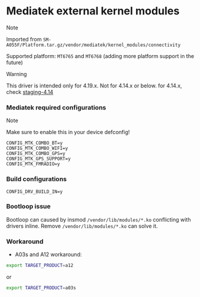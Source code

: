 # Mediatek external kernel modules

> [!NOTE]
> Imported from `SM-A055F/Platform.tar.gz/vendor/mediatek/kernel_modules/connectivity`
>
> Supported platform: `MT6765` and `MT6768` (adding more platform support in the future)

> [!WARNING]
> This driver is intended only for 4.19.x. Not for 4.14.x or below. for 4.14.x, check [staging-4.14](https://github.com/rsuntkOrgs/mtk_connectivity_module/tree/staging-4.14)

### Mediatek required configurations
> [!NOTE]
> Make sure to enable this in your device defconfig!
```
CONFIG_MTK_COMBO_BT=y
CONFIG_MTK_COMBO_WIFI=y
CONFIG_MTK_COMBO_GPS=y
CONFIG_MTK_GPS_SUPPORT=y
CONFIG_MTK_FMRADIO=y
```

### Build configurations
```
CONFIG_DRV_BUILD_IN=y
```
### Bootloop issue
Bootloop can caused by insmod `/vendor/lib/modules/*.ko` conflicting with drivers inline. Remove `/vendor/lib/modules/*.ko` can solve it.

### Workaround
- A03s and A12 workaround:
```sh
export TARGET_PRODUCT=a12
```
or
```sh
export TARGET_PRODUCT=a03s
```

